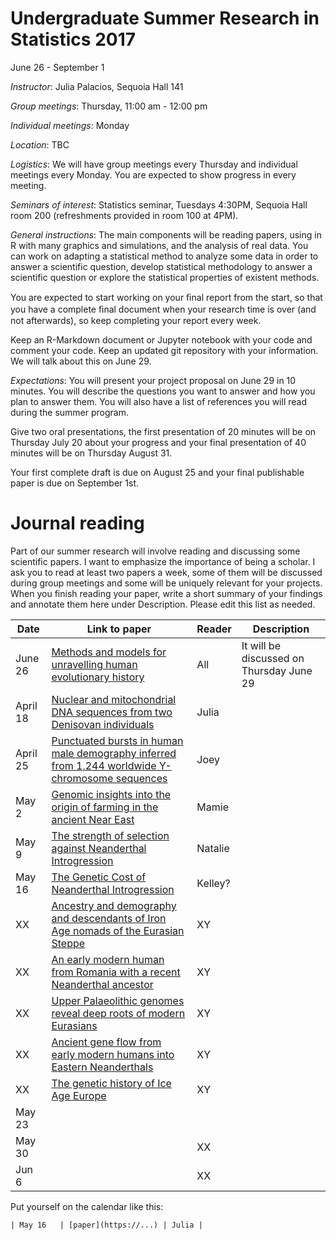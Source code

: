 # Undergraduate Summer Research in Statistics 2017
June 26 - September 1

*Instructor*: Julia Palacios, Sequoia Hall 141

*Group meetings*: Thursday, 11:00 am - 12:00 pm

*Individual meetings*: Monday

*Location*: TBC

*Logistics*: We will have group meetings every Thursday and individual meetings every Monday. You are expected to show progress in every meeting.

*Seminars of interest*: Statistics seminar, Tuesdays 4:30PM, Sequoia Hall room 200 (refreshments provided in room 100 at 4PM).

*General instructions*: 
The main components will be reading papers, using in R with many graphics and simulations, and the analysis of real data. You can work on adapting a statistical method to analyze some data in order to answer a scientific question, develop statistical methodology to answer a scientific question or explore the statistical properties of existent methods.

You are expected to start working on your ﬁnal report from the start, so that you have a complete ﬁnal document when your research time is over (and not afterwards), so keep completing your report every week.

Keep an R-Markdown document or Jupyter notebook with your code and comment your code. Keep an updated git repository with your information. We will talk about this on June 29.

*Expectations*:
You will present your project proposal on June 29 in 10 minutes. You will describe the questions you want to answer and how you plan to answer them. You will also have a list of references you will read during the summer program.

Give two oral presentations, the first presentation of 20 minutes will be on Thursday July 20 about your progress and your final presentation of 40 minutes will be on Thursday August 31. 

Your first complete draft is due on August 25 and your final publishable paper is due on September 1st.



# Journal reading

Part of our summer research will involve reading and discussing some scientific papers. I want to emphasize the importance of being a scholar. I ask you to read at least two papers a week, some of them will be discussed during group meetings and some will be uniquely relevant for your projects. When you finish reading your paper, write a short summary of your findings and annotate them here under Description. Please edit this list as needed.


| Date | Link to paper | Reader | Description
|------|--------------|-----------|-----------|
| June 26 | [Methods and models for unravelling human evolutionary history ](https://www.nature.com/nrg/journal/v16/n12/full/nrg4005.html)| All | It will be discussed on Thursday June 29
| April 18 | [Nuclear and mitochondrial DNA sequences from two Denisovan individuals](http://www.pnas.org/content/112/51/15696.full.pdf)| Julia |
| April 25 |[Punctuated bursts in human male demography inferred from 1,244 worldwide Y-chromosome sequences](http://www.nature.com/ng/journal/v48/n6/full/ng.3559.html)| Joey |
| May 2 | [Genomic insights into the origin of farming in the ancient Near East](http://www.nature.com/nature/journal/v536/n7617/abs/nature19310.html)| Mamie |
| May 9 | [The strength of selection against Neanderthal Introgression](http://journals.plos.org/plosgenetics/article?id=10.1371/journal.pgen.1006340)| Natalie |
| May 16 |[The Genetic Cost of Neanderthal Introgression](http://www.genetics.org/content/203/2/881?__hstc=13887208.7debc8575bac5a80cf7e168316af0c9b.1474502400052.1474502400053.1474502400054.1&__hssc=13887208.1.1474502400055&__hsfp=1773666937) | Kelley? |
| XX | [Ancestry and demography and descendants of Iron Age nomads of the Eurasian Steppe](http://www.nature.com/articles/ncomms14615) | XY |
| XX |[An early modern human from Romania with a recent Neanderthal ancestor](http://www.nature.com/nature/journal/v524/n7564/full/nature14558.html) | XY |
| XX |[Upper Palaeolithic genomes reveal deep roots of modern Eurasians](http://www.nature.com/articles/ncomms9912) | XY |
| XX |[Ancient gene flow from early modern humans into Eastern Neanderthals](http://www.nature.com/nature/journal/v530/n7591/full/nature16544.html)| XY |
| XX |[The genetic history of Ice Age Europe](http://www.nature.com/nature/journal/v534/n7606/full/nature17993.html)  | XY |
| May 23 | | |
| May 30 |  | XX |
| Jun 6  | | XX |


Put yourself on the calendar like this:
```
| May 16   | [paper](https://...) | Julia |
